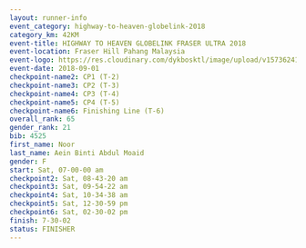 ```yaml
---
layout: runner-info 
event_category: highway-to-heaven-globelink-2018 
category_km: 42KM 
event-title: HIGHWAY TO HEAVEN GLOBELINK FRASER ULTRA 2018 
event-location: Fraser Hill Pahang Malaysia 
event-logo: https://res.cloudinary.com/dykbosktl/image/upload/v1573624145/Logo/download_nnzjlh.png 
event-date: 2018-09-01 
checkpoint-name2: CP1 (T-2) 
checkpoint-name3: CP2 (T-3) 
checkpoint-name4: CP3 (T-4) 
checkpoint-name5: CP4 (T-5) 
checkpoint-name6: Finishing Line (T-6) 
overall_rank: 65
gender_rank: 21
bib: 4525
first_name: Noor
last_name: Aein Binti Abdul Moaid
gender: F
start: Sat, 07-00-00 am
checkpoint2: Sat, 08-43-20 am
checkpoint3: Sat, 09-54-22 am
checkpoint4: Sat, 10-34-38 am
checkpoint5: Sat, 12-30-59 pm
checkpoint6: Sat, 02-30-02 pm
finish: 7-30-02
status: FINISHER
---
```

